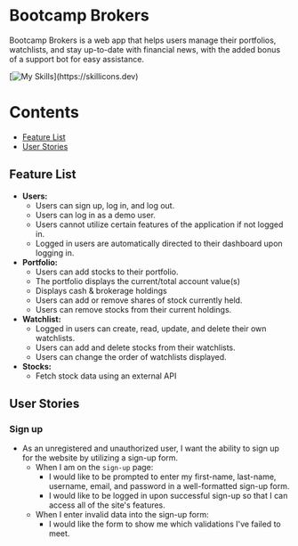 # Bootcamp Brokers

Bootcamp Brokers is a web app that helps users manage their portfolios, watchlists, and stay up-to-date with financial news, with the added bonus of a support bot for easy assistance.

[![My Skills](https://skillicons.dev/icons?i=react,redux,py,flask,js,html,css,)](https://skillicons.dev)

Contents
===
- [Feature List](#feature-list)
- [User Stories](#user-stories)

## Feature List
- **Users:**
  - Users can sign up, log in, and log out.
  - Users can log in as a demo user.
  - Users cannot utilize certain features of the application if not logged in.
  - Logged in users are automatically directed to their dashboard upon logging in.
- **Portfolio:**
  - Users can add stocks to their portfolio.
  - The portfolio displays the current/total account value(s)
  - Displays cash & brokerage holdings
  - Users can add or remove shares of stock currently held.
  - Users can remove stocks from their current holdings.
- **Watchlist:**
  - Logged in users can create, read, update, and delete their own watchlists.
  - Users can add and delete stocks from their watchlists.
  - Users can change the order of watchlists displayed.
- **Stocks:**
  - Fetch stock data using an external API

## User Stories

### Sign up
- As an unregistered and unauthorized user, I want the ability to sign up for the website by utilizing a sign-up form.
  - When I am on the `sign-up` page:
    - I would like to be prompted to enter my first-name, last-name, username, email, and password in a well-formatted sign-up form.
    - I would like to be logged in upon successful sign-up so that I can access all of the site's features.
  - When I enter invalid data into the sign-up form:
    - I would like the form to show me which validations I've failed to meet.
